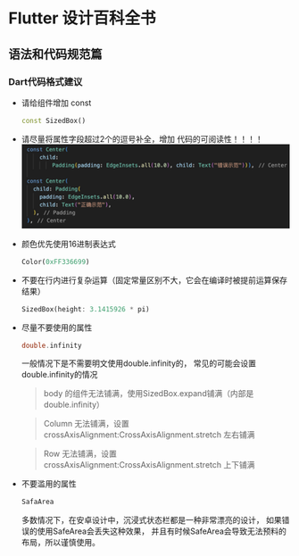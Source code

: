# Flutter 设计百科全书
## 语法和代码规范篇

### Dart代码格式建议
* 请给组件增加 const
    ```DART
    const SizedBox()
    ```

* 请尽量将属性字段超过2个的逗号补全，增加 代码的可阅读性！！！！
    ![Image text](docs/代码格式错误示范.png)


* 颜色优先使用16进制表达式
    ```DART
    Color(0xFF336699)
    ```

* 不要在行内进行复杂运算（固定常量区别不大，它会在编译时被提前运算保存结果）
    ```DART
    SizedBox(height: 3.1415926 * pi)
    ```

* 尽量不要使用的属性
    ```DART
    double.infinity
    ```
    一般情况下是不需要明文使用double.infinity的，
    常见的可能会设置double.infinity的情况
    > body 的组件无法铺满，使用SizedBox.expand铺满（内部是double.infinity）

    > Column 无法铺满，设置crossAxisAlignment:CrossAxisAlignment.stretch 左右铺满

    > Row 无法铺满，设置crossAxisAlignment:CrossAxisAlignment.stretch 上下铺满

* 不要滥用的属性
    ```DART
    SafaArea
    ```
    多数情况下，在安卓设计中，沉浸式状态栏都是一种非常漂亮的设计，
    如果错误的使用SafeArea会丢失这种效果，
    并且有时候SafeArea会导致无法预料的布局，所以谨慎使用。